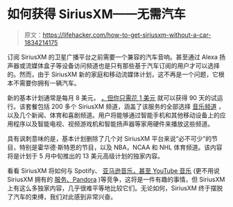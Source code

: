 # 如何获得 SiriusXM——无需汽车

> 原文：<https://lifehacker.com/how-to-get-siriusxm-without-a-car-1834214175>

订阅 SiriusXM 的卫星广播平台之前需要一个兼容的汽车音响。甚至通过 Alexa 扬声器或流媒体盒子等设备访问频道也是只有那些基于汽车订阅的用户才可以选择的。然而，由于 SiriusXM 新的家庭和移动流媒体计划，这不再是一个问题，它根本不需要你拥有一辆汽车。



新的基本计划通常是每月 8 美元， [，但你只需花 1 美元](https://www.siriusxm.com/Essential/Three-Months) 就可以获得 90 天的试运行。该套餐包括 200 多个 SiriusXM 频道，涵盖了该服务的全部选择 [音乐频道](https://www.siriusxm.com/channellineup?hpid=HP_NEW_ChannelGuide) ，以及几个新闻、体育和喜剧频道。用户将能够通过智能手机和其他移动设备上的应用程序以及智能电视、视频游戏机和智能扬声器等家用硬件来播放这些频道。

具有讽刺意味的是，基本计划删除了几个对 SiriusXM 平台来说“必不可少”的节目，特别是霍华德·斯特恩的节目，以及 NBA，NCAA 和 NHL 体育频道。该内容将是计划于 5 月中旬推出的 13 美元高级计划的独家内容。

看看 SiriusXM 将如何与 Spotify、 [亚马逊音乐，甚至 YouTube 音乐](https://lifehacker.com/listen-to-amazon-music-or-youtube-music-for-free-throug-1834174961?rev=1555702156925) (更不用说 SiriusXM 拥有的 [服务、Pandora](https://www.gizmodo.com.au/2018/09/siriusxm-is-gobbling-up-pandora-for-just-4-8-billion/) )等竞争，这将是一件有趣的事情，但 SiriusXM 上有这么多独家内容，几乎很难平等地比较它们。无论如何，SiriusXM 终于摆脱了汽车的束缚，我们对此感到非常兴奋。